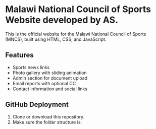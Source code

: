 # Malawi National Council of Sports Website developed by AS.

This is the official website for the Malawi National Council of Sports (MNCS), built using HTML, CSS, and JavaScript.

## Features

- Sports news links
- Photo gallery with sliding animation
- Admin section for document upload
- Email reports with optional CC
- Contact information and social links

## GitHub Deployment

1. Clone or download this repository.
2. Make sure the folder structure is:
